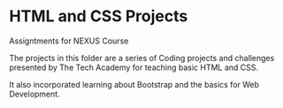 # HTML and CSS Projects
 Assigntments for NEXUS Course

The projects in this folder are a series of Coding projects and 
challenges presented by The Tech Academy for teaching basic HTML 
and CSS.

It also incorporated learning about Bootstrap and the basics for
Web Development.
